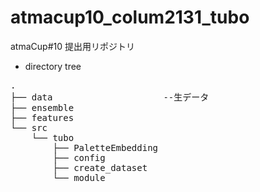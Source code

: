 # atmacup10_colum2131_tubo
atmaCup#10 提出用リポジトリ

- directory tree
<pre>
.
├── data                     --生データ
├── ensemble
├── features
└── src
    └── tubo
        ├── PaletteEmbedding
        ├── config
        ├── create_dataset
        └── module
</pre>


